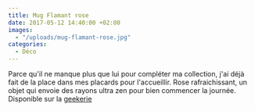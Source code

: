 ```yaml
---
title: Mug Flamant rose
date: 2017-05-12 14:40:00 +02:00
images:
  - "/uploads/mug-flamant-rose.jpg"
categories:
  - Déco
---
```


Parce qu'il ne manque plus que lui pour compléter ma collection, j'ai déjà fait de la place dans mes placards pour l'accueillir. Rose rafraichissant, un objet qui envoie des rayons ultra zen pour bien commencer la journée. Disponible sur la [geekerie](http://lageekerie.com/mug-flamant-rose.html?gclid=CjwKEAjwutXIBRDV7-SDvdiNsUoSJACIlTqlNlw3CetmIoq2IzxpFXorj-JFSKG0vFK5uP3sJFVSwBoCkJHw_wcB)
